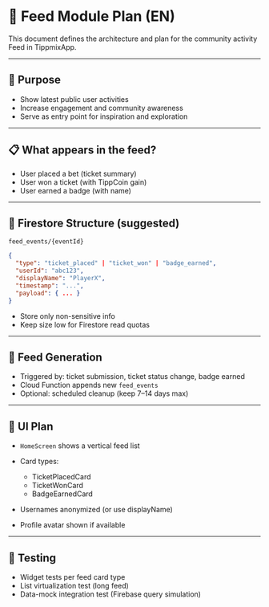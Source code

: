 # 📰 Feed Module Plan (EN)

This document defines the architecture and plan for the community activity Feed in TippmixApp.

---

## 🎯 Purpose

* Show latest public user activities
* Increase engagement and community awareness
* Serve as entry point for inspiration and exploration

---

## 📋 What appears in the feed?

* User placed a bet (ticket summary)
* User won a ticket (with TippCoin gain)
* User earned a badge (with name)

---

## 📁 Firestore Structure (suggested)

```
feed_events/{eventId}
```

```json
{
  "type": "ticket_placed" | "ticket_won" | "badge_earned",
  "userId": "abc123",
  "displayName": "PlayerX",
  "timestamp": "...",
  "payload": { ... }
}
```

* Store only non-sensitive info
* Keep size low for Firestore read quotas

---

## 🔁 Feed Generation

* Triggered by: ticket submission, ticket status change, badge earned
* Cloud Function appends new `feed_events`
* Optional: scheduled cleanup (keep 7–14 days max)

---

## 🧠 UI Plan

* `HomeScreen` shows a vertical feed list
* Card types:

  * TicketPlacedCard
  * TicketWonCard
  * BadgeEarnedCard
* Usernames anonymized (or use displayName)
* Profile avatar shown if available

---

## 🧪 Testing

* Widget tests per feed card type
* List virtualization test (long feed)
* Data-mock integration test (Firebase query simulation)
